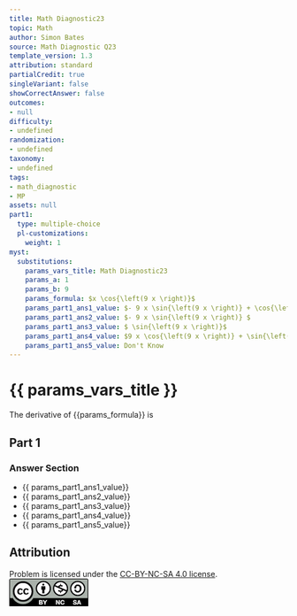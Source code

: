 ```yaml
---
title: Math Diagnostic23
topic: Math
author: Simon Bates
source: Math Diagnostic Q23
template_version: 1.3
attribution: standard
partialCredit: true
singleVariant: false
showCorrectAnswer: false
outcomes:
- null
difficulty:
- undefined
randomization:
- undefined
taxonomy:
- undefined
tags:
- math_diagnostic
- MP
assets: null
part1:
  type: multiple-choice
  pl-customizations:
    weight: 1
myst:
  substitutions:
    params_vars_title: Math Diagnostic23
    params_a: 1
    params_b: 9
    params_formula: $x \cos{\left(9 x \right)}$
    params_part1_ans1_value: $- 9 x \sin{\left(9 x \right)} + \cos{\left(9 x \right)}$
    params_part1_ans2_value: $- 9 x \sin{\left(9 x \right)} $
    params_part1_ans3_value: $ \sin{\left(9 x \right)}$
    params_part1_ans4_value: $9 x \cos{\left(9 x \right)} + \sin{\left(9 x \right)}$
    params_part1_ans5_value: Don't Know
---
```

# {{ params_vars_title }}
The derivative of {{params_formula}} is

## Part 1

### Answer Section

- {{ params_part1_ans1_value}}
- {{ params_part1_ans2_value}}
- {{ params_part1_ans3_value}}
- {{ params_part1_ans4_value}}
- {{ params_part1_ans5_value}}

## Attribution

Problem is licensed under the [CC-BY-NC-SA 4.0 license](https://creativecommons.org/licenses/by-nc-sa/4.0/).<br> ![The Creative Commons 4.0 license requiring attribution-BY, non-commercial-NC, and share-alike-SA license.](https://raw.githubusercontent.com/firasm/bits/master/by-nc-sa.png)
